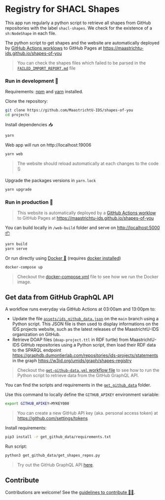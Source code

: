 # Registry for SHACL Shapes

This app run regularly a python script to retrieve all shapes from GitHub repositories with the label `shacl-shapes`. We check for the existence of a `sh:NodeShape` in each file.

The python script to get shapes and the website are automatically deployed by [GitHub Actions worklows](https://github.com/MaastrichtU-IDS/shapes-of-you/actions?query=workflow%3A%22Deploy+to+GitHub+Pages%22) to GitHub Pages at https://maastrichtu-ids.github.io/shapes-of-you

> You can check the shapes files which failed to be parsed in the [`FAILED_IMPORT_REPORT.md`](/FAILED_IMPORT_REPORT.md) file

### Run in development :construction:

Requirements:  [npm](https://www.npmjs.com/get-npm) and [yarn](https://classic.yarnpkg.com/en/docs/install/#debian-stable) installed.

Clone the repository:

```bash
git clone https://github.com/MaastrichtU-IDS/shapes-of-you
cd projects
```

Install dependencies :inbox_tray:

```bash
yarn
```

Web app will run on http://localhost:19006

```bash
yarn web
```

> The website should reload automatically at each changes to the code :arrows_clockwise:

Upgrade the packages versions in `yarn.lock`

```bash
yarn upgrade
```

### Run in production :rocket:

> This website is automatically deployed by a [GitHub Actions worklow](https://github.com/MaastrichtU-IDS/shapes-of-you/actions?query=workflow%3A%22Deploy+to+GitHub+Pages%22) to GitHub Pages at https://maastrichtu-ids.github.io/shapes-of-you

You can build locally in `/web-build` folder and serve on [http://localhost:5000 :package:](http://localhost:5000)

```bash
yarn build
yarn serve
```

Or run directly using [Docker :whale:](https://docs.docker.com/get-docker/) (requires [docker installed](https://docs.docker.com/get-docker/))

```bash
docker-compose up
```

> Checkout the [docker-compose.yml](/docker-compose.yml) file to see how we run the Docker image.

## Get data from GitHub GraphQL API

A workflow runs everyday via GitHub Actions at 03:00am and 13:00pm to:

* Update the file [`assets/ids_github_data.json`](https://github.com/MaastrichtU-IDS/shapes-of-you/blob/main/assets/ids_github_data.json) on the `main` branch using a Python script. This JSON file is then used to display informations on the IDS projects website, such as the latest releases of the MaastrichtU-IDS organization on GitHub.
* Retrieve DOAP files (`doap-project.ttl` in RDF turtle) from MaastrichtU-IDS GitHub repositories using a Python script, then load their RDF data to the SPARQL endpoint https://graphdb.dumontierlab.com/repositories/ids-projects/statements in the graph https://w3id.org/umids/graph/shapes-registry

> Checkout the [`get-github-data.yml` workflow file](https://github.com/MaastrichtU-IDS/shapes-of-you/blob/main/.github/workflows/get-github-data.yml) to see how to run the Python script to retrieve data from the GitHub GraphQL API.

You can find the scripts and requirements in the [`get_github_data`](https://github.com/MaastrichtU-IDS/shapes-of-you/tree/main/get_github_data) folder.

Use this command to locally define the `GITHUB_APIKEY` environment variable:

```bash
export GITHUB_APIKEY=MYKEY000
```

> You can create a new GitHub API key (aka. personal access token) at https://github.com/settings/tokens

Install requirements:

```bash
pip3 install -r get_github_data/requirements.txt
```

Run script:

```bash
python3 get_github_data/get_shapes_repos.py
```

> Try out the GitHub GraphQL API [here](https://developer.github.com/v4/explorer/).

## Contribute

Contributions are welcome! See the [guidelines to contribute 👨‍💻](/CONTRIBUTING.md).
